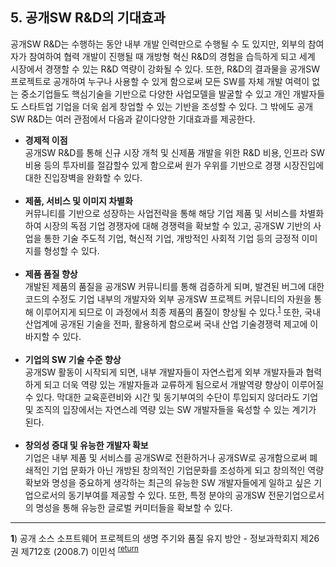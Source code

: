 ## 5. 공개SW R&D의 기대효과

공개SW R&D는 수행하는 동안 내부 개발 인력만으로 수행될 수 도 있지만, 외부의 참여자가 참여하여 협력 개발이 진행될 때 개방형 혁신 R&D의 경험을 습득하게 되고 세계 시장에서 경쟁할 수 있는 R&D 역량이 강화될 수 있다. 또한, R&D의 결과물을 공개SW 프로젝트로 공개하여 누구나 사용할 수 있게 함으로써 모든 SW를 자체 개발 여력이 없는 중소기업들도 핵심기술을 기반으로 다양한 사업모델을 발굴할 수 있고 개인 개발자들도 스타트업 기업을 더욱 쉽게 창업할 수 있는 기반을 조성할 수 있다. 그 밖에도 공개SW R&D는 여러 관점에서 다음과 같이다양한 기대효과를 제공한다.

* **경제적 이점**<br>
    공개SW R&D를 통해 신규 시장 개척 및 신제품 개발을 위한 R&D 비용, 인프라 SW 비용 등의 투자비를 절감할수 있게 함으로써 원가 우위를 기반으로 경쟁 시장진입에 대한 진입장벽을 완화할 수 있다.<br>
    <br>
* **제품, 서비스 및 이미지 차별화**<br>
    커뮤니티를 기반으로 성장하는 사업전략을 통해 해당 기업 제품 및 서비스를 차별화하여 시장의 독점 기업 경쟁자에 대해 경쟁력을 확보할 수 있고, 공개SW 기반의 사업을 통한 기술 주도적 기업, 혁신적 기업, 개방적인 사회적 기업 등의 긍정적 이미지를 형성할 수 있다.<br>
    <br>
* **제품 품질 향상**<br>
    개발된 제품의 품질을 공개SW 커뮤니티를 통해 검증하게 되며, 발견된 버그에 대한 코드의 수정도 기업 내부의 개발자와 외부 공개SW 프로젝트 커뮤니티의 자원을 통해 이루어지게 되므로 이 과정에서 최종 제품의 품질이 향상될 수 있다.<sup id="part2_1_01">[1](#footnote1)</sup> 또한, 국내 산업계에 공개된 기술을 전파, 활용하게 함으로써 국내 산업 기술경쟁력 제고에 이바지할 수 있다.<br>
    <br>
* **기업의 SW 기술 수준 향상**<br>
    공개SW 활동이 시작되게 되면, 내부 개발자들이 자연스럽게 외부 개발자들과 협력하게 되고 더욱 역량 있는 개발자들과 교류하게 됨으로서 개발역량 향상이 이루어질 수 있다. 막대한 교육훈련비와 시간 및 동기부여의 수단이 투입되지 않더라도 기업 및 조직의 입장에서는 자연스레 역량 있는 SW 개발자들을 육성할 수 있는 계기가 된다.<br>
    <br>
* **창의성 증대 및 유능한 개발자 확보**<br>
    기업은 내부 제품 및 서비스를 공개SW로 전환하거나 공개SW로 공개함으로써 폐쇄적인 기업 문화가 아닌 개방된 창의적인 기업문화를 조성하게 되고 창의적인 역량 확보와 명성을 중요하게 생각하는 최근의 유능한 SW 개발자들에게 일하고 싶은 기업으로서의 동기부여를 제공할 수 있다. 또한, 특정 분야의 공개SW 전문기업으로서의 명성을 통해 유능한 글로벌 커미터들을 확보할 수 있다.
    <br>

---
<b id="footnote1">1</b>) 공개 소스 소프트웨어 프로젝트의 생명 주기와 품질 유지 방안 - 정보과학회지 제26권 제712호 (2008.7) 이민석 <sup>[return](#part2_1_01)</sup><br>